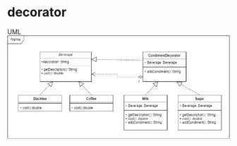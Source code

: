 # decorator

UML
![image](https://github.com/puppymoon/DesignPattern/blob/main/img/decorator.uml.png)